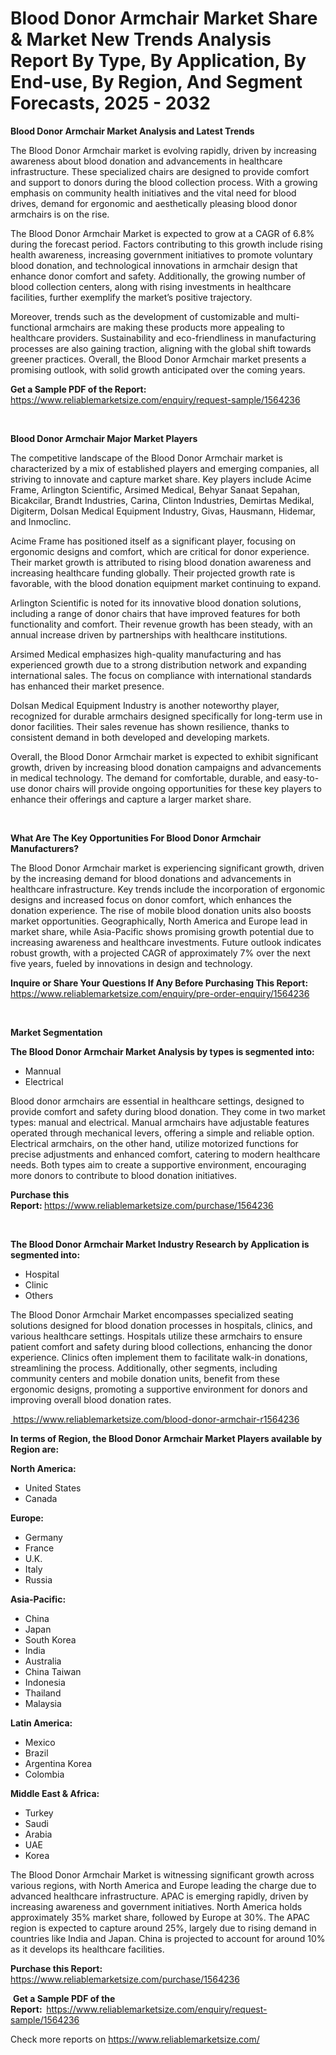 <p><h1>Blood Donor Armchair Market Share & Market New Trends Analysis Report By Type, By Application, By End-use, By Region, And Segment Forecasts, 2025 - 2032</h1></p><p><strong>Blood Donor Armchair Market Analysis and Latest Trends</strong></p>
<p><p>The Blood Donor Armchair market is evolving rapidly, driven by increasing awareness about blood donation and advancements in healthcare infrastructure. These specialized chairs are designed to provide comfort and support to donors during the blood collection process. With a growing emphasis on community health initiatives and the vital need for blood drives, demand for ergonomic and aesthetically pleasing blood donor armchairs is on the rise.</p><p>The Blood Donor Armchair Market is expected to grow at a CAGR of 6.8% during the forecast period. Factors contributing to this growth include rising health awareness, increasing government initiatives to promote voluntary blood donation, and technological innovations in armchair design that enhance donor comfort and safety. Additionally, the growing number of blood collection centers, along with rising investments in healthcare facilities, further exemplify the market’s positive trajectory.</p><p>Moreover, trends such as the development of customizable and multi-functional armchairs are making these products more appealing to healthcare providers. Sustainability and eco-friendliness in manufacturing processes are also gaining traction, aligning with the global shift towards greener practices. Overall, the Blood Donor Armchair market presents a promising outlook, with solid growth anticipated over the coming years.</p></p>
<p><strong>Get a Sample PDF of the Report:&nbsp;</strong> <a href="https://www.reliablemarketsize.com/enquiry/request-sample/1564236?utm_campaign=3171&utm_medium=2&utm_source=Github&utm_content=ia&utm_term=04032025&utm_id=blood-donor-armchair">https://www.reliablemarketsize.com/enquiry/request-sample/1564236</a></p>
<p>&nbsp;</p>
<p><strong>Blood Donor Armchair Major Market Players</strong></p>
<p><p>The competitive landscape of the Blood Donor Armchair market is characterized by a mix of established players and emerging companies, all striving to innovate and capture market share. Key players include Acime Frame, Arlington Scientific, Arsimed Medical, Behyar Sanaat Sepahan, Bicakcilar, Brandt Industries, Carina, Clinton Industries, Demirtas Medikal, Digiterm, Dolsan Medical Equipment Industry, Givas, Hausmann, Hidemar, and Inmoclinc.</p><p>Acime Frame has positioned itself as a significant player, focusing on ergonomic designs and comfort, which are critical for donor experience. Their market growth is attributed to rising blood donation awareness and increasing healthcare funding globally. Their projected growth rate is favorable, with the blood donation equipment market continuing to expand.</p><p>Arlington Scientific is noted for its innovative blood donation solutions, including a range of donor chairs that have improved features for both functionality and comfort. Their revenue growth has been steady, with an annual increase driven by partnerships with healthcare institutions.</p><p>Arsimed Medical emphasizes high-quality manufacturing and has experienced growth due to a strong distribution network and expanding international sales. The focus on compliance with international standards has enhanced their market presence.</p><p>Dolsan Medical Equipment Industry is another noteworthy player, recognized for durable armchairs designed specifically for long-term use in donor facilities. Their sales revenue has shown resilience, thanks to consistent demand in both developed and developing markets.</p><p>Overall, the Blood Donor Armchair market is expected to exhibit significant growth, driven by increasing blood donation campaigns and advancements in medical technology. The demand for comfortable, durable, and easy-to-use donor chairs will provide ongoing opportunities for these key players to enhance their offerings and capture a larger market share.</p></p>
<p>&nbsp;</p>
<p><strong>What Are The Key Opportunities For Blood Donor Armchair Manufacturers?</strong></p>
<p><p>The Blood Donor Armchair market is experiencing significant growth, driven by the increasing demand for blood donations and advancements in healthcare infrastructure. Key trends include the incorporation of ergonomic designs and increased focus on donor comfort, which enhances the donation experience. The rise of mobile blood donation units also boosts market opportunities. Geographically, North America and Europe lead in market share, while Asia-Pacific shows promising growth potential due to increasing awareness and healthcare investments. Future outlook indicates robust growth, with a projected CAGR of approximately 7% over the next five years, fueled by innovations in design and technology.</p></p>
<p><strong>Inquire or Share Your Questions If Any Before Purchasing This Report:</strong> <a href="https://www.reliablemarketsize.com/enquiry/pre-order-enquiry/1564236?utm_campaign=3171&utm_medium=2&utm_source=Github&utm_content=ia&utm_term=04032025&utm_id=blood-donor-armchair">https://www.reliablemarketsize.com/enquiry/pre-order-enquiry/1564236</a></p>
<p>&nbsp;</p>
<p><strong>Market Segmentation</strong></p>
<p><strong>The Blood Donor Armchair Market Analysis by types is segmented into:</strong></p>
<p><ul><li>Mannual</li><li>Electrical</li></ul></p>
<p><p>Blood donor armchairs are essential in healthcare settings, designed to provide comfort and safety during blood donation. They come in two market types: manual and electrical. Manual armchairs have adjustable features operated through mechanical levers, offering a simple and reliable option. Electrical armchairs, on the other hand, utilize motorized functions for precise adjustments and enhanced comfort, catering to modern healthcare needs. Both types aim to create a supportive environment, encouraging more donors to contribute to blood donation initiatives.</p></p>
<p><strong>Purchase this Report:&nbsp;</strong><a href="https://www.reliablemarketsize.com/purchase/1564236?utm_campaign=3171&utm_medium=2&utm_source=Github&utm_content=ia&utm_term=04032025&utm_id=blood-donor-armchair">https://www.reliablemarketsize.com/purchase/1564236</a></p>
<p>&nbsp;</p>
<p><strong>The Blood Donor Armchair Market Industry Research by Application is segmented into:</strong></p>
<p><ul><li>Hospital</li><li>Clinic</li><li>Others</li></ul></p>
<p><p>The Blood Donor Armchair Market encompasses specialized seating solutions designed for blood donation processes in hospitals, clinics, and various healthcare settings. Hospitals utilize these armchairs to ensure patient comfort and safety during blood collections, enhancing the donor experience. Clinics often implement them to facilitate walk-in donations, streamlining the process. Additionally, other segments, including community centers and mobile donation units, benefit from these ergonomic designs, promoting a supportive environment for donors and improving overall blood donation rates.</p></p>
<p><a href="https://www.reliablemarketsize.com/blood-donor-armchair-r1564236?utm_campaign=3171&utm_medium=2&utm_source=Github&utm_content=ia&utm_term=04032025&utm_id=blood-donor-armchair">&nbsp;https://www.reliablemarketsize.com/blood-donor-armchair-r1564236</a></p>
<p><strong>In terms of Region, the Blood Donor Armchair Market Players available by Region are:</strong></p>
<p>
    <p> <strong> North America: </strong>
        <ul>
            <li>United States</li>
            <li>Canada</li>
        </ul>
        </p> 
    <p> <strong> Europe: </strong>
        <ul>
            <li>Germany</li>
            <li>France</li>
            <li>U.K.</li>
            <li>Italy</li>
            <li>Russia</li>
        </ul>
        </p> 
    <p> <strong> Asia-Pacific: </strong>
        <ul>
            <li>China</li>
            <li>Japan</li>
            <li>South Korea</li>
            <li>India</li>
            <li>Australia</li>
            <li>China Taiwan</li>
            <li>Indonesia</li>
            <li>Thailand</li>
            <li>Malaysia</li>
        </ul>
        </p> 
    <p> <strong> Latin America: </strong>
        <ul>
            <li>Mexico</li>
            <li>Brazil</li>
            <li>Argentina Korea</li>
            <li>Colombia</li>
        </ul>
        </p> 
    <p> <strong> Middle East & Africa: </strong>
        <ul>
            <li>Turkey</li>
            <li>Saudi</li>
            <li>Arabia</li>
            <li>UAE</li>
            <li>Korea</li>
        </ul>
    </p>
    </p>
<p><p>The Blood Donor Armchair Market is witnessing significant growth across various regions, with North America and Europe leading the charge due to advanced healthcare infrastructure. APAC is emerging rapidly, driven by increasing awareness and government initiatives. North America holds approximately 35% market share, followed by Europe at 30%. The APAC region is expected to capture around 25%, largely due to rising demand in countries like India and Japan. China is projected to account for around 10% as it develops its healthcare facilities.</p></p>
<p><strong>Purchase this Report: </strong><a href="https://www.reliablemarketsize.com/purchase/1564236?utm_campaign=3171&utm_medium=2&utm_source=Github&utm_content=ia&utm_term=04032025&utm_id=blood-donor-armchair">https://www.reliablemarketsize.com/purchase/1564236</a></p>
<p>&nbsp;<strong>Get a Sample PDF of the Report:&nbsp;&nbsp;</strong><a href="https://www.reliablemarketsize.com/enquiry/request-sample/1564236?utm_campaign=3171&utm_medium=2&utm_source=Github&utm_content=ia&utm_term=04032025&utm_id=blood-donor-armchair">https://www.reliablemarketsize.com/enquiry/request-sample/1564236</a></p>
<p><strong></strong></p>
<p>Check more reports on <a href="https://www.reliablemarketsize.com/?utm_campaign=3171&utm_medium=2&utm_source=Github&utm_content=ia&utm_term=04032025&utm_id=blood-donor-armchair">https://www.reliablemarketsize.com/</a></p>